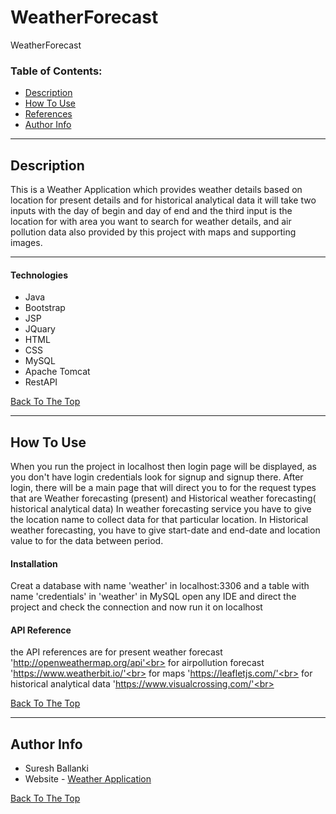 # WeatherForecast
WeatherForecast


### Table of Contents:

- [Description](#description)
- [How To Use](#how-to-use)
- [References](#references)
- [Author Info](#author-info)

---

## Description

This is a Weather Application which provides weather details based on location for present details and for historical analytical data
it will take two inputs with the day of begin and day of end and the third input is the location for with area you want to search for weather details, 
and air pollution data also provided by this project with maps and supporting images.

---

#### Technologies

- Java
- Bootstrap
- JSP
- JQuary
- HTML
- CSS
- MySQL
- Apache Tomcat
- RestAPI

[Back To The Top](#WeatherForecast)

---

## How To Use

When you run the project in localhost then login page will be displayed, as you don't have login credentials look for signup and signup there.
After login, there will be a main page that will direct you to for the request types that are
Weather forecasting (present) and Historical weather forecasting( historical analytical data)
In weather forecasting service you have to give the location name to collect data for that particular location. 
In Historical weather forecasting, you have to give start-date and end-date and location value to for the data between period.


#### Installation

Creat a database with name 'weather' in localhost:3306 and a table with name 'credentials' in 'weather' in MySQL 
open any IDE and direct the project and check the connection 
and now run it on localhost  


#### API Reference

the API references are 
for present weather forecast 'http://openweathermap.org/api'<br>
for airpollution forecast 'https://www.weatherbit.io/'<br>
for maps 'https://leafletjs.com/'<br>
for historical analytical data 'https://www.visualcrossing.com/'<br>

[Back To The Top](#WeatherForecast)

---


## Author Info
- Suresh Ballanki
- Website - [Weather Application](http://assignment.us-east-2.elasticbeanstalk.com/)

[Back To The Top](#WeatherForecast)

